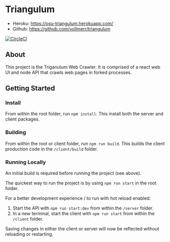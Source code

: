 # Triangulum
- Heroku: https://osu-triangulum.herokuapp.com/
- Github: https://github.com/vollmerr/triangulum

[![CircleCI](https://circleci.com/gh/vollmerr/triangulum/tree/master.svg?style=svg)](https://circleci.com/gh/vollmerr/triangulum/tree/master)

## About
This project is the Triganulum Web Crawler. It is comprised of a react web UI and node API that crawls web pages in forked processes.

## Getting Started
### Install
From within the root folder, run `npm install`. This install both the server and client packages.

### Building
From within the root or client folder, run `npm run build`. This builds the client production code in the `/client/build` folder.

### Running Locally
An initial build is required before running the project (see above).

The quickest way to run the project is by using `npm run start` in the root folder.

For a better development experience / to run with hot reload enabled:

1. Start the API with `npm run start:dev` from within the `/server` folder.
2. In a new terminal, start the client with `npm run start` from within the `/client` folder.

Saving changes in either the client or server will now be reflected without reloading or restarting.
